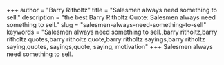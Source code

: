 +++
author = "Barry Ritholtz"
title = "Salesmen always need something to sell."
description = "the best Barry Ritholtz Quote: Salesmen always need something to sell."
slug = "salesmen-always-need-something-to-sell"
keywords = "Salesmen always need something to sell.,barry ritholtz,barry ritholtz quotes,barry ritholtz quote,barry ritholtz sayings,barry ritholtz saying,quotes, sayings,quote, saying, motivation"
+++
Salesmen always need something to sell.
